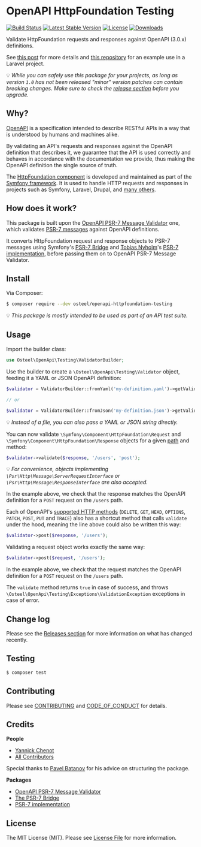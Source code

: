 # OpenAPI HttpFoundation Testing

[![Build Status](https://github.com/osteel/php-cli-demo/workflows/CI/badge.svg)](https://github.com/osteel/php-cli-demo/actions)
[![Latest Stable Version](https://poser.pugx.org/osteel/openapi-httpfoundation-testing/v)](//packagist.org/packages/osteel/openapi-httpfoundation-testing)
[![License](https://poser.pugx.org/osteel/openapi-httpfoundation-testing/license)](//packagist.org/packages/osteel/openapi-httpfoundation-testing)
[![Downloads](http://poser.pugx.org/osteel/openapi-httpfoundation-testing/downloads)](//packagist.org/packages/osteel/openapi-httpfoundation-testing)

Validate HttpFoundation requests and responses against OpenAPI (3.0.x) definitions.

See [this post](https://tech.osteel.me/posts/openapi-backed-api-testing-in-php-projects-a-laravel-example "OpenAPI-backed API testing in PHP projects – a Laravel example") for more details and [this repository](https://github.com/osteel/openapi-httpfoundation-testing-laravel-example) for an example use in a Laravel project.

💡 _While you can safely use this package for your projects, as long as version `1.0` has not been released "minor" version patches can contain breaking changes. Make sure to check the [release section](../../releases) before you upgrade._

## Why?

[OpenAPI](https://swagger.io/specification/) is a specification intended to describe RESTful APIs in a way that is understood by humans and machines alike.

By validating an API's requests and responses against the OpenAPI definition that describes it, we guarantee that the API is used correctly and behaves in accordance with the documentation we provide, thus making the OpenAPI definition the single source of truth.

The [HttpFoundation component](https://symfony.com/doc/current/components/http_foundation.html) is developed and maintained as part of the [Symfony framework](https://symfony.com/). It is used to handle HTTP requests and responses in projects such as Symfony, Laravel, Drupal, and [many others](https://symfony.com/components/HttpFoundation).

## How does it work?

This package is built upon the [OpenAPI PSR-7 Message Validator](https://github.com/thephpleague/openapi-psr7-validator) one, which validates [PSR-7 messages](https://www.php-fig.org/psr/psr-7/) against OpenAPI definitions.

It converts HttpFoundation request and response objects to PSR-7 messages using Symfony's [PSR-7 Bridge](https://symfony.com/doc/current/components/psr7.html) and [Tobias Nyholm](https://github.com/Nyholm)'s [PSR-7 implementation](https://github.com/Nyholm/psr7), before passing them on to OpenAPI PSR-7 Message Validator.

## Install

Via Composer:

```bash
$ composer require --dev osteel/openapi-httpfoundation-testing
```

💡 _This package is mostly intended to be used as part of an API test suite._

## Usage

Import the builder class:

```php
use Osteel\OpenApi\Testing\ValidatorBuilder;
```

Use the builder to create a `\Osteel\OpenApi\Testing\Validator` object, feeding it a YAML or JSON OpenAPI definition:

```php
$validator = ValidatorBuilder::fromYaml('my-definition.yaml')->getValidator();

// or

$validator = ValidatorBuilder::fromJson('my-definition.json')->getValidator();
```

💡 _Instead of a file, you can also pass a YAML or JSON string directly._

You can now validate `\Symfony\Component\HttpFoundation\Request` and `\Symfony\Component\HttpFoundation\Response` objects for a given [path](https://swagger.io/specification/#paths-object) and method:

```php
$validator->validate($response, '/users', 'post');
```

💡 _For convenience, objects implementing `\Psr\Http\Message\ServerRequestInterface` or `\Psr\Http\Message\ResponseInterface` are also accepted._

In the example above, we check that the response matches the OpenAPI definition for a `POST` request on the `/users` path.

Each of OpenAPI's [supported HTTP methods](https://swagger.io/docs/specification/paths-and-operations/ "Paths and Operations") (`DELETE`, `GET`, `HEAD`, `OPTIONS`, `PATCH`, `POST`, `PUT` and `TRACE`) also has a shortcut method that calls `validate` under the hood, meaning the line above could also be written this way:

```php
$validator->post($response, '/users');
```

Validating a request object works exactly the same way:

```php
$validator->post($request, '/users');
```

In the example above, we check that the request matches the OpenAPI definition for a `POST` request on the `/users` path.

The `validate` method returns `true` in case of success, and throws `\Osteel\OpenApi\Testing\Exceptions\ValidationException` exceptions in case of error.

## Change log

Please see the [Releases section](../../releases) for more information on what has changed recently.

## Testing

```bash
$ composer test
```

## Contributing

Please see [CONTRIBUTING](CONTRIBUTING.md) and [CODE_OF_CONDUCT](CODE_OF_CONDUCT.md) for details.

## Credits

**People**

- [Yannick Chenot](https://github.com/osteel)
- [All Contributors](../../contributors)

Special thanks to [Pavel Batanov](https://github.com/scaytrase) for his advice on structuring the package.

**Packages**

- [OpenAPI PSR-7 Message Validator](https://github.com/thephpleague/openapi-psr7-validator)
- [The PSR-7 Bridge](https://symfony.com/doc/current/components/psr7.html)
- [PSR-7 implementation](https://github.com/Nyholm/psr7)

## License

The MIT License (MIT). Please see [License File](LICENSE.md) for more information.
